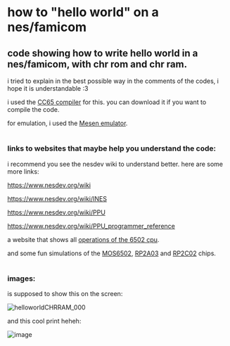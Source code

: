 # how to "hello world" on a nes/famicom
## code showing how to write hello world in a nes/famicom, with chr rom and chr ram.

i tried to explain in the best possible way in the comments of the codes, i hope it is understandable :3

i used the [CC65 compiler](https://cc65.github.io/) for this.
you can download it if you want to compile the code.

for emulation, i used the [Mesen emulator](https://www.mesen.ca/).

#
### links to websites that maybe help you understand the code:
  
i recommend you see the nesdev wiki to understand better. here are some more links:

  https://www.nesdev.org/wiki
  
  https://www.nesdev.org/wiki/INES
  
  https://www.nesdev.org/wiki/PPU
  
  https://www.nesdev.org/wiki/PPU_programmer_reference

a website that shows all [operations of the 6502 cpu](https://www.masswerk.at/6502/6502_instruction_set.html).
  
and some fun simulations of the [MOS6502](https://floooh.github.io/visual6502remix/), [RP2A03](https://floooh.github.io/visual2a03remix/) and [RP2C02](https://www.qmtpro.com/~nes/chipimages/visual2c02/) chips.


#
### images:
is supposed to show this on the screen:

![helloworldCHRRAM_000](https://github.com/user-attachments/assets/7ad8a9b6-e6dc-4905-8456-0e0450f7c91f)

and this cool print heheh:

![image](https://github.com/user-attachments/assets/013d5a01-b950-4acb-820d-7579c2fa05c6)

#

